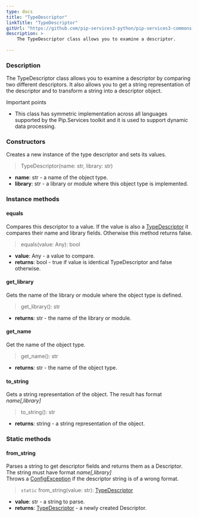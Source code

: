 ```yaml
---
type: docs
title: "TypeDescriptor"
linkTitle: "TypeDescriptor"
gitUrl: "https://github.com/pip-services3-python/pip-services3-commons-python"
description: >
    The TypeDescriptor class allows you to examine a descriptor.
    
---
```


### Description

The TypeDescriptor class allows you to examine a descriptor by comparing two different descriptors. It also allows you to get a string representation of the descriptor and to transform a string into a descriptor object.

Important points

- This class has symmetric implementation across all languages supported by the Pip.Services toolkit and it is used to support dynamic data processing.

### Constructors
Creates a new instance of the type descriptor and sets its values.

> TypeDescriptor(name: str, library: str)

- **name**: str - a name of the object type.
- **library**: str - a library or module where this object type is implemented.


### Instance methods

#### equals
Compares this descriptor to a value.
If the value is also a [TypeDescriptor]() it compares their name and library fields.
Otherwise this method returns false.

> equals(value: Any): bool

- **value**: Any - a value to compare.
- **returns**: bool - true if value is identical TypeDescriptor and false otherwise.

#### get_library
Gets the name of the library or module where the object type is defined.

> get_library(): str

- **returns**: str - the name of the library or module.


#### get_name
Get the name of the object type.

> get_name(): str

- **returns**: str - the name of the object type.


#### to_string
Gets a string representation of the object.
The result has format *name[,library]*

> to_string(): str

- **returns**: string - a string representation of the object.

### Static methods

#### from_string
Parses a string to get descriptor fields and returns them as a Descriptor.
The string must have format *name[,library]*  
Throws a [ConfigException](../../errors/config_exception) if the descriptor string is of a wrong format.

> `static` from_string(value: str): [TypeDescriptor]()

- **value**: str - a string to parse.
- **returns**: [TypeDescriptor]() - a newly created Descriptor.
